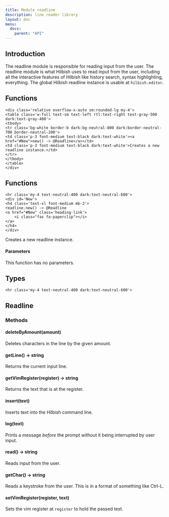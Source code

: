 ```yaml
---
title: Module readline
description: line reader library
layout: doc
menu:
  docs:
    parent: "API"
---
```


## Introduction

The readline module is responsible for reading input from the user.
The readline module is what Hilbish uses to read input from the user,
including all the interactive features of Hilbish like history search,
syntax highlighting, everything. The global Hilbish readline instance
is usable at `hilbish.editor`.

## Functions

``` =html
<div class='relative overflow-x-auto sm:rounded-lg my-4'>
<table class='w-full text-sm text-left rtl:text-right text-gray-500 dark:text-gray-400'>
<tbody>
<tr class='bg-white border-b dark:bg-neutral-800 dark:border-neutral-700 border-neutral-200'>
<td class='p-3 font-medium text-black dark:text-white'><a href="#New">new() -> @Readline</a></td>
<td class='p-3 font-medium text-black dark:text-white'>Creates a new readline instance.</td>
</tr>
</tbody>
</table>
</div>
```

## Functions

``` =html
<hr class='my-4 text-neutral-400 dark:text-neutral-600'>
<div id='New'>
<h4 class='text-xl font-medium mb-2'>
readline.new() -> @Readline
<a href="#New" class='heading-link'>
	<i class="fas fa-paperclip"></i>
</a>
</h4>
</div>

```

Creates a new readline instance.  

#### Parameters

This function has no parameters.  


## Types

``` =html
<hr class='my-4 text-neutral-400 dark:text-neutral-600'>
```

## Readline


### Methods

#### deleteByAmount(amount)

Deletes characters in the line by the given amount.

#### getLine() -> string

Returns the current input line.

#### getVimRegister(register) -> string

Returns the text that is at the register.

#### insert(text)

Inserts text into the Hilbish command line.

#### log(text)

Prints a message *before* the prompt without it being interrupted by user input.

#### read() -> string

Reads input from the user.

#### getChar() -> string

Reads a keystroke from the user. This is in a format of something like Ctrl-L.

#### setVimRegister(register, text)

Sets the vim register at `register` to hold the passed text.

